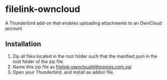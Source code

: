 # filelink-owncloud
A Thunderbird add-on that enables uploading attachments to an OwnCloud account

## Installation

1. Zip all files located in the root folder such that the manifest.json in the root folder of the zip file
1. Name this zip file as filelink-owncloud@thosmos.com.xpi
1. Open your Thunderbird, and install as addon file.
